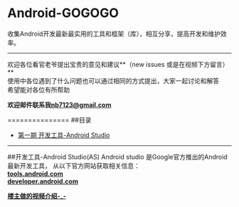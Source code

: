 # Android-GOGOGO
收集Android开发最新最实用的工具和框架（库），相互分享，提高开发和维护效率。

****
欢迎各位看官老爷提出宝贵的意见和建议**（new issues 或是在视频下方留言）**  
使用中各位遇到了什么问题也可以通过相同的方式提出，大家一起讨论和解答  
希望能对各位有所帮助

**欢迎邮件联系我[nb7123@gmail.com](nb7123@gmail.com)**

===============
##<a name="index"/>目录
* [第一期 开发工具-Android Studio](#first)

***

##<a anme="first"/>开发工具-Android Studio(AS)
Android studio 是Google官方推出的Android最新开发工具，
从以下官方网站获取相关信息：  
**[tools.android.com](http://tools.android.com)**  
**[developer.android.com](http://developer.android.com/intl/zh-cn/index.html)**  

**[楼主做的视频介绍-_-]()**  

